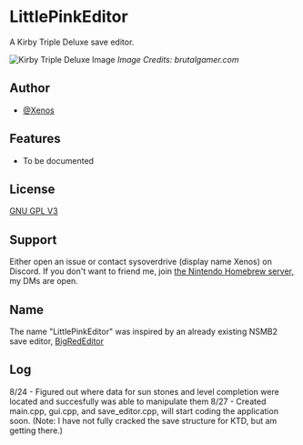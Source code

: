 # LittlePinkEditor
A Kirby Triple Deluxe save editor. 

<img src="https://brutalgamer.com/wp-content/uploads/2014/05/Kirby-Triple-Deluxe1-450x253.jpg" alt="Kirby Triple Deluxe Image" />
<i>Image Credits: brutalgamer.com</i>


## Author

- [@Xenos](https://github.com/XenosZx)


## Features

- To be documented


## License

[GNU GPL V3](https://www.gnu.org/licenses/gpl-3.0.en.html)


## Support

Either open an issue or contact sysoverdrive (display name Xenos) on Discord. If you don't want to friend me, join [the Nintendo Homebrew server,](https://discord.gg/nintendohomebrew) my DMs are open.


## Name
The name "LittlePinkEditor" was inspired by an already existing NSMB2 save editor, [BigRedEditor](https://github.com/ExplosBlue/BigRedEditor)

## Log

8/24 - Figured out where data for sun stones and level completion were located and succesfully was able to manipulate them
8/27 - Created main.cpp, gui.cpp, and save_editor.cpp, will start coding the application soon. (Note: I have not fully cracked the save structure for KTD, but am getting there.) 
